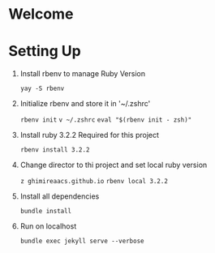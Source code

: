 # Welcome

# Setting Up
1. Install rbenv to manage Ruby Version
   
    `yay -S rbenv`
   
3. Initialize rbenv and store it in '~/.zshrc'

    `rbenv init`
    `v ~/.zshrc`
    `eval "$(rbenv init - zsh)"`
   
5. Install ruby 3.2.2 Required for this project

   `rbenv install 3.2.2`
   
7. Change director to thi project and set local ruby version

    `z ghimireaacs.github.io`
    `rbenv local 3.2.2`
   
9. Install all dependencies

    `bundle install`
   
11. Run on localhost

    `bundle exec jekyll serve --verbose`
